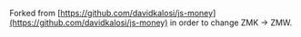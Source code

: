Forked from [https://github.com/davidkalosi/js-money](https://github.com/davidkalosi/js-money) in order to change ZMK -> ZMW. 
